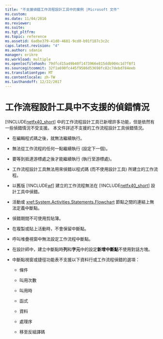 ```yaml
---
title: "不支援偵錯工作流程設計工具中的案例 |Microsoft 文件"
ms.custom: 
ms.date: 11/04/2016
ms.reviewer: 
ms.suite: 
ms.tgt_pltfrm: 
ms.topic: reference
ms.assetid: 6adbe379-41d0-4681-9cd0-b91f187c3c2c
caps.latest.revision: "4"
ms.author: sdanie
manager: erikre
ms.workload: multiple
ms.openlocfilehash: 79dfcd15a49b40f1473966e815ddb904c1d7f8f1
ms.sourcegitcommit: 32f1a690fc445f9586d53698fc82c7debd784eeb
ms.translationtype: MT
ms.contentlocale: zh-TW
ms.lasthandoff: 12/22/2017
---
```

# <a name="unsupported-debugging-scenarios-in-the-workflow-designer"></a>工作流程設計工具中不支援的偵錯情況
[!INCLUDE[netfx40_short](../workflow-designer/includes/netfx40_short_md.md)] 中的工作流程設計工具已新增許多功能，但是依然有一些偵錯情況不受支援。 本文件詳述不支援的工作流程設計工具偵錯情況。  
  
-   在編輯程式碼之後，就無法繼續執行。  
  
-   無法從工作流程的任何一點繼續執行 (設定下一個)。  
  
-   要等到抵達游標處之後才能繼續執行 (執行至游標處)。  
  
-   工作流程設計工具無法用來偵錯以程式碼 (而不使用設計工具) 所建立的工作流程。  
  
-   以舊版 [!INCLUDE[wf](../workflow-designer/includes/wf_md.md)] 建立的工作流程無法在 [!INCLUDE[netfx40_short](../workflow-designer/includes/netfx40_short_md.md)] 設計工具中偵錯。  
  
-   活動或 <xref:System.Activities.Statements.Flowchart> 節點之間的連結上無法定義中斷點。  
  
-   偵錯期間不可使用剪貼簿。  
  
-   在複製或貼上活動時，不會保留中斷點。  
  
-   呼叫堆疊視窗中無法設定工作流程中斷點。  
  
-   在設計師中，建立中斷點時**列**和**字元**中的設定**新增中斷點**不使用對話方塊。  
  
-   中斷點視窗或捷徑功能表不支援以下資料行或工作流程偵錯的選項：  
  
    -   條件  
  
    -   叫用次數  
  
    -   叫用時  
  
    -   函式  
  
    -   資料  
  
    -   處理序  
  
    -   移至反組譯碼